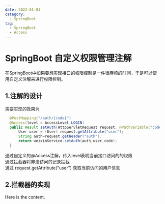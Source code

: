 ```yaml
---
date: 2022-01-01
category:
  - SpringBoot
tag:
  - SpringBoot
  - Access
---
```


# SpringBoot 自定义权限管理注解
在SpringBoot中如果要想实现接口的权限控制是一件很麻烦的时间，于是可以使用自定义注解来进行权限控制。
## 1.注解的设计
  需要实现的效果为
  ```java
    @PostMapping("/auth/{code}")
    @Access(level = AccessLevel.LOGIN)
    public Result setAuth(HttpServletRequest request, @PathVariable("code") String code){
        User user = (User) request.getAttribute("user");
        String auth=request.getHeader("auth");
        return weixinService.setAuth(auth,user,code);
    }
  ```
  通过自定义的@Access注解，传入level表明当前接口访问的的权限  
  通过拦截器将非法访问的记录拦截  
  通过 request.getAttribute("user") 获取当前访问的用户信息  
## 2.拦截器的实现

Here is the content.
